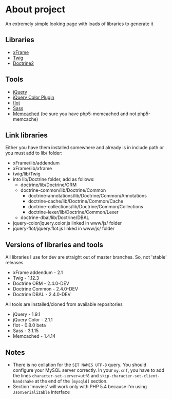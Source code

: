 About project
=============

An extremely simple looking page with loads of libraries to generate it

Libraries
---------

* [xFrame](https://github.com/linusnorton/xFrame)
* [Twig](http://twig.sensiolabs.org)
* [Doctrine2](http://www.doctrine-project.org/)

Tools
-----

* [jQuery](http://jquery.com/)
* [jQuery Color Plugin](https://github.com/jquery/jquery-color)
* [flot](http://github.com/flot/flot)
* [Sass](http://sass-lang.com/)
* [Memcached](http://www.memcached.org/) (be sure you have php5-memcached and not php5-memcache)

Link libraries
--------------

Either you have them installed somewhere and already is in include path or you must add to lib/ folder:

* xFrame/lib/addendum
* xFrame/lib/xframe
* twig/lib/Twig
* into lib/Doctrine folder, add as follows:
    * doctrine/lib/Doctrine/ORM
    * doctrine-common/lib/Doctrine/Common
        * doctrine-annotations/lib/Doctrine/Common/Annotations
        * doctrine-cache/lib/Doctrine/Common/Cache
        * doctrine-collections/lib/Doctrine/Common/Collections
        * doctrine-lexer/lib/Doctrine/Common/Lexer
    * doctrine-dbal/lib/Doctrine/DBAL
* jquery-color/jquery.color.js linked in www/js/ folder
* jquery-flot/jquery.flot.js linked in www/js/ folder

Versions of libraries and tools
-------------------------------

All libraries I use for dev are straight out of master branches. So, not 'stable' releases

* xFrame addendum - 2.1
* Twig - 1.12.3
* Doctrine ORM - 2.4.0-DEV
* Doctrine Common - 2.4.0-DEV
* Doctrine DBAL - 2.4.0-DEV

All tools are installed/cloned from available repositories

* jQuery - 1.9.1
* jQuery Color - 2.1.1
* flot - 0.8.0 beta
* Sass - 3.1.15
* Memcached - 1.4.14

Notes
-----------

* There is no collation for the `SET NAMES UTF-8` query. You should configure your MySQL server correctly. In your `my.cnf`, you have to add the lines `character-set-server=utf8` and `skip-character-set-client-handshake` at the end of the `[mysqld]` section.
* Section 'movies' will work only with PHP 5.4 because I'm using `JsonSerializable` interface